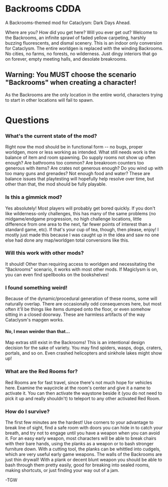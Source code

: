 # Backrooms CDDA
A Backrooms-themed mod for Cataclysm: Dark Days Ahead.

Where are you? How did you get here? Will you ever get out?
Welcome to the Backrooms, an infinite sprawl of faded yellow carpeting, harshly buzzing fluorescents, and dismal scenery.
This is an indoor only conversion for Cataclysm. The entire worldgen is replaced with the winding Backrooms. No cities, no farms, no forests, no wilderness. Just dingy interiors that go on forever, empty meeting halls, and desolate breakrooms.

## Warning: You MUST choose the scenario "Backrooms" when creating a character!
As the Backrooms are the only location in the entire world, characters trying to start in other locations will fail to spawn.

# Questions
### What's the current state of the mod?
Right now the mod should be in functional form -- no bugs, proper worldgen, more or less working as intended. 
What still needs work is the balance of item and room spawning. Do supply rooms not show up often enough? Are bathrooms too common? Are breakroom counters too generous with items? Are crates not generous enough? Do you wind up with too many guns and grenades? Not enough food and water? These are balance issues that playtesting will hopefully help resolve over time, but other than that, the mod should be fully playable.
### Is this a gimmick mod?
Yes absolutely! Most players will probably get bored quickly. If you don't like wilderness-only challenges, this has many of the same problems (no midgame/endgame progression, no high challenge locations, little difference from one area to the next, far fewer points of interest than a standard game, etc). If that's your cup of tea, though, then please, enjoy!
I mostly just made this because I was caught up in the idea and saw no one else had done any map/worldgen total conversions like this.
### Will this work with other mods?
It should! Other than requiring access to worldgen and necessitating the "Backrooms" scenario, it works with most other mods. If Magiclysm is on, you can even find spellbooks on the bookshelves!
### I found something weird!
Because of the dynamic/procedural generation of these rooms, some will naturally overlap. There are occasionally odd consequences here, but most often it'll be things like items dumped onto the floor, or even somehow sitting in a closed doorway. These are harmless artifacts of the way Cataclysm's mapgen works.
#### No, I mean weirder than that...
Map extras still exist in the Backrooms! This is an intentional design decision for the sake of variety. You may find spiders, wasps, dogs, craters, portals, and so on. Even crashed helicopters and sinkhole lakes might show up!
### What are the Red Rooms for?
Red Rooms are for fast travel, since there's not much hope for vehicles here. Examine the waycircle at the room's center and give it a name to activate it. You can then activate the waystone beside it (you do not need to pick it up and really shouldn't) to teleport to any other activated Red Room.
### How do I survive?
The first few minutes are the hardest! Use corners to your advantage to break line of sight, find a safe room with doors you can hide in to catch your breath, and try not to engage until you have a weapon when you can avoid it. For an easy early weapon, most characters will be able to break chairs with their bare hands, using the planks as a weapon or to bash stronger furniture down. With a cutting tool, the planks can be whittled into cudgels, which are very useful early game weapons.
The walls of the Backrooms are just thin drywall! With a plank or decent blunt weapon you should be able to bash through them pretty easily, good for breaking into sealed rooms, making shortcuts, or just finding your way out of a jam.

-TGW
